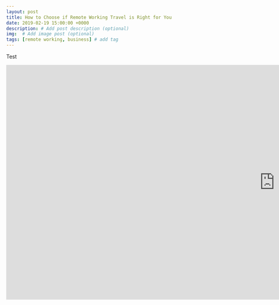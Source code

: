 ```yaml
---
layout: post
title: How to Choose if Remote Working Travel is Right for You
date: 2019-02-19 15:00:00 +0000
description: # Add post description (optional)
img:  # Add image post (optional)
tags: [remote working, business] # add tag
---
```



Test

<iframe width="1439" height="628" src="https://www.youtube.com/embed/cSWRGWqbFoM" frameborder="0" allow="accelerometer; autoplay; encrypted-media; gyroscope; picture-in-picture" allowfullscreen></iframe>
